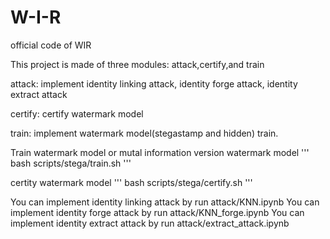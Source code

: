 # W-I-R
official code of WIR

This project is made of three modules: attack,certify,and train

attack: implement identity linking attack, identity forge attack, identity extract attack

certify: certify watermark model

train: implement watermark model(stegastamp and hidden) train.

Train watermark model or mutal information version watermark model
'''
bash scripts/stega/train.sh
'''

certity watermark model
'''
bash scripts/stega/certify.sh
'''

You can implement identity linking attack by run attack/KNN.ipynb
You can implement identity forge attack by run attack/KNN_forge.ipynb
You can implement identity extract attack by run attack/extract_attack.ipynb




